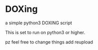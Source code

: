 # DOXing
a simple python3 DOXING script

This is set to run on python3 or higher. 

pz feel free to change things add reupload
